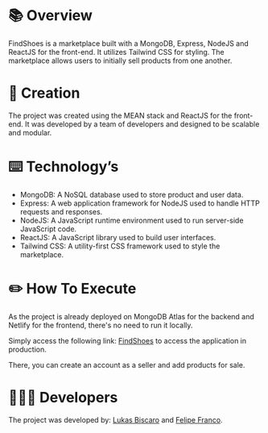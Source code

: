 # 📚 Overview

FindShoes is a marketplace built with a MongoDB, Express, NodeJS and ReactJS for the front-end. It utilizes Tailwind CSS for styling. The marketplace allows users to initially sell products from one another.

# 💭 Creation

The project was created using the MEAN stack and ReactJS for the front-end. It was developed by a team of developers and designed to be scalable and modular.

# ⌨️ Technology’s

<ul>

<li><a href="https://www.mongodb.com/" target="_blank"></a>MongoDB: A NoSQL database used to store product and user data.</li>

<li><a href="https://expressjs.com" target="_blank"></a>Express: A web application framework for NodeJS used to handle HTTP requests and responses.</li>

<li><a href="https://nodejs.org/en" target="_blank"></a>NodeJS: A JavaScript runtime environment used to run server-side JavaScript code.</li>

<li><a href="https://react.dev/" target="_blank"></a>ReactJS: A JavaScript library used to build user interfaces.</li>

<li><a href="https://tailwindcss.com/" target="_blank"></a>Tailwind CSS: A utility-first CSS framework used to style the marketplace.</li>
</ul>

# ✏️ How To Execute

As the project is already deployed on MongoDB Atlas for the backend and Netlify for the frontend, there's no need to run it locally. 

Simply access the following link: <a href="https://findshoes.netlify.app/" target="_blank">FindShoes</a>  to access the application in production. 

There, you can create an account as a seller and add products for sale. 

# 👨🏻‍💻 Developers

The project was developed by: <a href="https://github.com/lukasbiscaro">Lukas Biscaro</a> and <a href="https://github.com/felipeffranco">Felipe Franco</a>. 




